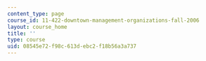 ```yaml
---
content_type: page
course_id: 11-422-downtown-management-organizations-fall-2006
layout: course_home
title: ''
type: course
uid: 08545e72-f98c-613d-ebc2-f18b56a3a737
---
```

